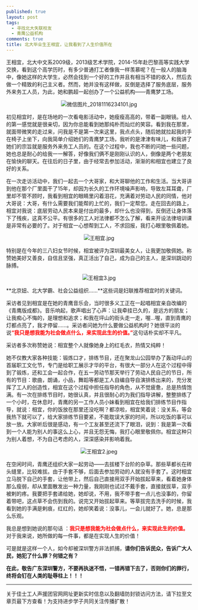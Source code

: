 ```yaml
---
published: true
layout: post
tags:
  - 寻找北大失联校友
  - 青鹰公益机构
comments: true
title: 北大毕业生王相宜，让我看到了人生价值所在
---
```


王相宜，北大中文系2009级，2013级艺术学院，2014-15年赴巴黎高等实践大学交换，看到这个高学历时，有多少普通打工者像我一样羡慕呢？在一般人的脑海中，像她这样的大学生，必然会找到一个好的工作并且有相当不错的收入，然后去做一个精致的利己主义者。然而，她并没有这样做，反倒是选择了服务底层，服务外来务工人员，为此，她和鹏超一起创办了一个公益机构——青鹰梦工场。

<p align="center"><img src="https://i.loli.net/2018/11/19/5bf269d81dc71.jpg" alt="微信图片_20181116234101.jpg" title="微信图片_20181116234101.jpg" /></p>

初见相宜时，是在场地的一次看电影活动中，她瘦瘦高高的，带着一副眼镜。给人的第一感觉就是很亲切，因为你总能看到她那纯朴而灿烂的笑容。看到我在那里，就面带微笑的走过来，问我是不是第一次来这里，我点点头，随后她就拉起我的手在椅子上坐下，向我简单介绍她们的青鹰梦工场，我听的是津津有味儿，和我讲了她们的宗旨就是服务外来务工人员的。在这个过程中，我也不断的问她一些问题，她也总是耐心的给我一一解答，好像我们俩不是刚刚认识的人，倒像是两个老朋友在愉快的聊天。在往后的日子里，由于经常去参加活动，渐渐的和相宜也建立了良好的关系。

在一次走访活动中，我们一起去一个大哥家，和大哥聊他的工作和生活。当大哥讲到他在那个厂里面干了15年，却因为长久的工作环境噪声影响，导致左耳耳聋，厂里却不管不顾时，我看到相宜的眼睛里闪着泪花，充满着对劳动人民的同情，他对大哥说：大哥，有什么需要我们能帮的上忙的，我们一定帮您。走在回去的路上，相宜对我说：底层劳动人民本来是付出的最多，却什么也没得到，反倒还让身体落下了残疾，这真不公平。有很多的工人对法律都不怎么了解，看来开设法律培训课是非常有必要的了。对于相宜一心想帮到工人，不求回报，我打心眼里敬佩着她。

<p align="center"><img src="https://i.loli.net/2018/11/19/5bf26964ed9c2.jpg" alt="王相宜.jpg" title="王相宜.jpg" /></p>

特别是在今年的三八妇女节时候，相宜被评为深圳最美女人，让我更加敬佩她。称赞她美好又善良，自信且坚强，真正活出了自己，成为自己的主人，是深圳跳动的脉搏。

<p align="center"><img src="https://i.loli.net/2018/11/19/5bf26c9077460.jpg" alt="王相宜3.jpg" title="王相宜3.jpg" /></p>

**北京妞、北大学霸、社会公益组织……**这些词是妇联推荐相宜时的关键词。

采访者见到相宜是在她的青鹰音乐会，当时很多义工正在一起唱相宜亲自改编的《青鹰版成都》。音乐响起，歌声唱出了心声：让我牵挂已久的，是远方的朋友；让我痴心不悔的，是理想和追求；和我在坪山的街头走一走，喔…喔，直到青鹰的灯都点亮了，我才停留……。采访者问她为什么要做公益机构时？她很平淡的说<span style="color: #ff0000;"><strong>“我只是想我能为社会做点什么，来实现此生的价值。”</strong></span>这句话朴实却不平凡。

采访者多次称赞她说：相宜整个人就像她身上的红毛衣，热情又纯粹！

她不仅教大家各种技能：锻炼口才，排练节目，还在聚龙山公园举办了轰动坪山的首届职工文化节，专门是给职工展示才华的平台，有很大一部分人在这个过程中得到了锻炼，还和工会一起合作，在五一劳动节那天举行了劳动人民自己的节日，所有的节目：歌曲，朗诵，小品，舞蹈等都是工人自编自导自演排练出来的，充分发挥了工人的创造性，相宜在这个过程中担任指导的角色，从不觉疲惫，总是热情饱满。有一次在排练节目时，她很认真，并且很耐心的为我们指导讲解，整整排练了一个小时，在休息时，青鹰的另一工作人员小妹看到相宜在给我们排练节目作指导，就说：相宜，你的饭放在那里还没吃啊？都凉啦，相宜笑着说：没关系，等会我热下就可以了，给大家排练节目要紧，不能耽误大家的时间，所以吃饭的事可以放一放。大家听后很是感动，有一个工友甚至还流下了眼泪，说到：我是第一次看到一个人能为别人的事这么上心，并且无怨无悔，我打心眼里敬佩你。相宜这种只为别人着想，不为自己考虑的人，深深感染并影响着我。

<p align="center"><img src="https://i.loli.net/2018/11/19/5bf26a38ba595.jpeg" alt="王相宜2.jpeg" title="王相宜2.jpeg" /></p>

在空闲时间，青鹰还组织大家一起劳动——去拔楼下台阶的杂草。那些草都长在砖头缝里，比较难拔。由于手套不够，后面去参加劳动的人就没有手套了。这时相宜立马脱下自己的手套，让他带上，然后自己直接用双手开始拔起草来，看着她身体那么瘦弱，却从里面散发出一种力量，我刚刚也试过不戴手套，直接就拔草，双手被剌的疼。我要把手套递给她，她却说，不用，我不带手套一点儿也没事的，你留着带吧，这点草不会伤到我的。说完又开始拔起草来。等草拔完去洗手的时候，我看到她的手满是剌痕，红红的，她却笑着说：没事儿，一会儿就好了。她，总是那么乐观。

我总是想到她说的那句话 ：<span style="color: #ff0000;"><strong>我只是想我能为社会做点什么，来实现此生的价值。</strong></span>对于我来说，她所做的每一件事，都是在实现人生的价值！

可是就是这样一个人，如今却被深圳警方非法抓捕，**请你们告诉民众，告诉广大人民，她犯了什么罪？何错之有？**

**在此，敬告广东深圳警方，不要再执迷不悟，一错再错下去了，否则你们的罪行，终将会钉在人类的耻辱柱上！！！**

---
关于佳士工人声援团官网网址更新实时信息以及翻墙防封锁访问方法，请下拉至文章页最下方查看！为支持进步学子共同关注传播扩散！
